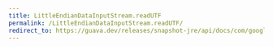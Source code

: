 ```yaml
---
title: LittleEndianDataInputStream.readUTF
permalink: /LittleEndianDataInputStream.readUTF/
redirect_to: https://guava.dev/releases/snapshot-jre/api/docs/com/google/common/io/LittleEndianDataInputStream.html#readUTF--
---
```


